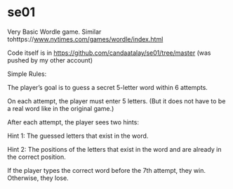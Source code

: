 # se01

Very Basic Wordle game. Similar tohttps://www.nytimes.com/games/wordle/index.html

Code itself is in https://github.com/candaatalay/se01/tree/master (was pushed by my other account)


Simple Rules:

The player’s goal is to guess a secret 5-letter word within 6 attempts.

On each attempt, the player must enter 5 letters. (But it does not have to be a real word like in the original game.)

After each attempt, the player sees two hints:

Hint 1: The guessed letters that exist in the word.

Hint 2: The positions of the letters that exist in the word and are already in the correct position.

If the player types the correct word before the 7th attempt, they win. Otherwise, they lose.
